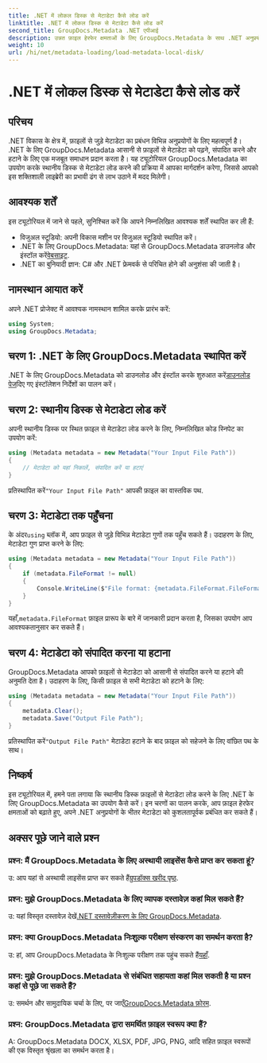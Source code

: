 ```yaml
---
title: .NET में लोकल डिस्क से मेटाडेटा कैसे लोड करें
linktitle: .NET में लोकल डिस्क से मेटाडेटा कैसे लोड करें
second_title: GroupDocs.Metadata .NET एपीआई
description: उन्नत फ़ाइल हेरफेर क्षमताओं के लिए GroupDocs.Metadata के साथ .NET अनुप्रयोगों में फ़ाइल मेटाडेटा को आसानी से प्रबंधित करें।
weight: 10
url: /hi/net/metadata-loading/load-metadata-local-disk/
---
```


# .NET में लोकल डिस्क से मेटाडेटा कैसे लोड करें

## परिचय
.NET विकास के क्षेत्र में, फ़ाइलों से जुड़े मेटाडेटा का प्रबंधन विभिन्न अनुप्रयोगों के लिए महत्वपूर्ण है। .NET के लिए GroupDocs.Metadata आसानी से फ़ाइलों से मेटाडेटा को पढ़ने, संपादित करने और हटाने के लिए एक मजबूत समाधान प्रदान करता है। यह ट्यूटोरियल GroupDocs.Metadata का उपयोग करके स्थानीय डिस्क से मेटाडेटा लोड करने की प्रक्रिया में आपका मार्गदर्शन करेगा, जिससे आपको इस शक्तिशाली लाइब्रेरी का प्रभावी ढंग से लाभ उठाने में मदद मिलेगी।
## आवश्यक शर्तें
इस ट्यूटोरियल में जाने से पहले, सुनिश्चित करें कि आपने निम्नलिखित आवश्यक शर्तें स्थापित कर ली हैं:
- विजुअल स्टूडियो: अपनी विकास मशीन पर विजुअल स्टूडियो स्थापित करें।
-  .NET के लिए GroupDocs.Metadata: यहां से GroupDocs.Metadata डाउनलोड और इंस्टॉल करें[वेबसाइट](https://releases.groupdocs.com/metadata/net/).
- .NET का बुनियादी ज्ञान: C# और .NET फ्रेमवर्क से परिचित होने की अनुशंसा की जाती है।

## नामस्थान आयात करें
अपने .NET प्रोजेक्ट में आवश्यक नामस्थान शामिल करके प्रारंभ करें:
```csharp
using System;
using GroupDocs.Metadata;
```
## चरण 1: .NET के लिए GroupDocs.Metadata स्थापित करें
 .NET के लिए GroupDocs.Metadata को डाउनलोड और इंस्टॉल करके शुरुआत करें[डाउनलोड पेज](https://releases.groupdocs.com/metadata/net/)दिए गए इंस्टॉलेशन निर्देशों का पालन करें।
## चरण 2: स्थानीय डिस्क से मेटाडेटा लोड करें
अपनी स्थानीय डिस्क पर स्थित फ़ाइल से मेटाडेटा लोड करने के लिए, निम्नलिखित कोड स्निपेट का उपयोग करें:
```csharp
using (Metadata metadata = new Metadata("Your Input File Path"))
{
    // मेटाडेटा को यहां निकालें, संपादित करें या हटाएं
}
```
 प्रतिस्थापित करें`"Your Input File Path"` आपकी फ़ाइल का वास्तविक पथ.
## चरण 3: मेटाडेटा तक पहुँचना
 के अंदर`using` ब्लॉक में, आप फ़ाइल से जुड़े विभिन्न मेटाडेटा गुणों तक पहुँच सकते हैं। उदाहरण के लिए, मेटाडेटा गुण प्राप्त करने के लिए:
```csharp
using (Metadata metadata = new Metadata("Your Input File Path"))
{
    if (metadata.FileFormat != null)
    {
        Console.WriteLine($"File format: {metadata.FileFormat.FileFormatType}");
    }
}
```
 यहाँ,`metadata.FileFormat` फ़ाइल प्रारूप के बारे में जानकारी प्रदान करता है, जिसका उपयोग आप आवश्यकतानुसार कर सकते हैं।
## चरण 4: मेटाडेटा को संपादित करना या हटाना
GroupDocs.Metadata आपको फ़ाइलों से मेटाडेटा को आसानी से संपादित करने या हटाने की अनुमति देता है। उदाहरण के लिए, किसी फ़ाइल से सभी मेटाडेटा को हटाने के लिए:
```csharp
using (Metadata metadata = new Metadata("Your Input File Path"))
{
    metadata.Clear();
    metadata.Save("Output File Path");
}
```
 प्रतिस्थापित करें`"Output File Path"` मेटाडेटा हटाने के बाद फ़ाइल को सहेजने के लिए वांछित पथ के साथ।

## निष्कर्ष
इस ट्यूटोरियल में, हमने पता लगाया कि स्थानीय डिस्क फ़ाइलों से मेटाडेटा लोड करने के लिए .NET के लिए GroupDocs.Metadata का उपयोग कैसे करें। इन चरणों का पालन करके, आप फ़ाइल हेरफेर क्षमताओं को बढ़ाते हुए, अपने .NET अनुप्रयोगों के भीतर मेटाडेटा को कुशलतापूर्वक प्रबंधित कर सकते हैं।

## अक्सर पूछे जाने वाले प्रश्न
### प्रश्न: मैं GroupDocs.Metadata के लिए अस्थायी लाइसेंस कैसे प्राप्त कर सकता हूं?
 उ: आप यहां से अस्थायी लाइसेंस प्राप्त कर सकते हैं[ग्रुपडॉक्स खरीद पृष्ठ](https://purchase.groupdocs.com/temporary-license/).
### प्रश्न: मुझे GroupDocs.Metadata के लिए व्यापक दस्तावेज़ कहां मिल सकते हैं?
 उ: यहां विस्तृत दस्तावेज़ देखें[.NET दस्तावेज़ीकरण के लिए GroupDocs.Metadata](https://tutorials.groupdocs.com/metadata/net/).
### प्रश्न: क्या GroupDocs.Metadata निःशुल्क परीक्षण संस्करण का समर्थन करता है?
 उ: हां, आप GroupDocs.Metadata के निःशुल्क परीक्षण तक पहुंच सकते हैं[यहाँ](https://releases.groupdocs.com/).
### प्रश्न: मुझे GroupDocs.Metadata से संबंधित सहायता कहां मिल सकती है या प्रश्न कहां से पूछे जा सकते हैं?
 उ: समर्थन और सामुदायिक चर्चा के लिए, पर जाएँ[GroupDocs.Metadata फ़ोरम](https://forum.groupdocs.com/c/metadata/14).
### प्रश्न: GroupDocs.Metadata द्वारा समर्थित फ़ाइल स्वरूप क्या हैं?
A: GroupDocs.Metadata DOCX, XLSX, PDF, JPG, PNG, आदि सहित फ़ाइल स्वरूपों की एक विस्तृत श्रृंखला का समर्थन करता है।